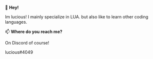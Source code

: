 👋 **Hey!**

Im lucious!
I mainly specialize in LUA. but also like to learn other coding languages.

📫 **Where do you reach me?**

On Discord of course! 

lucious#4049
